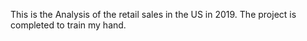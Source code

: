 This is the Analysis of the retail sales in the US in 2019. The project is completed to train my hand. 
